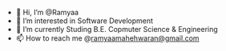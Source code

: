- 👋 Hi, I’m @Ramyaa
- 👀 I’m interested in Software Development
- 🌱 I’m currently Studing B.E. Copmuter Science & Engineering
- 📫 How to reach me @ramyaamahehwaran@gmail.com

<!---
Ramyaa-mahesh/Ramyaa-mahesh is a ✨ special ✨ repository because its `README.md` (this file) appears on your GitHub profile.
You can click the Preview link to take a look at your changes.
--->
